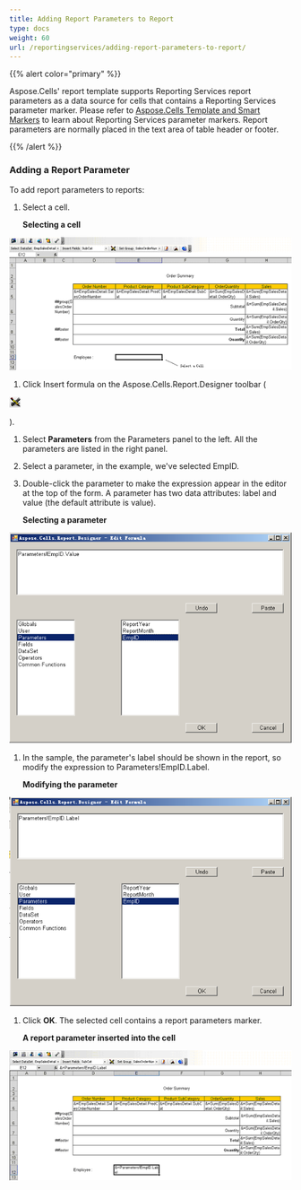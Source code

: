 ```yaml
---
title: Adding Report Parameters to Report
type: docs
weight: 60
url: /reportingservices/adding-report-parameters-to-report/
---
```


{{% alert color="primary" %}} 

Aspose.Cells' report template supports Reporting Services report parameters as a data source for cells that contains a Reporting Services parameter marker. Please refer to [Aspose.Cells Template and Smart Markers](/cells/reportingservices/aspose-cells-template-and-smart-markers/) to learn about Reporting Services parameter markers. Report parameters are normally placed in the text area of table header or footer.

{{% /alert %}} 
### **Adding a Report Parameter**
To add report parameters to reports:

1. Select a cell. 

   **Selecting a cell** 

![todo:image_alt_text](adding-report-parameters-to-report_1.png)




1. Click Insert formula on the Aspose.Cells.Report.Designer toolbar (

![todo:image_alt_text](adding-report-parameters-to-report_2.png)

).

1. Select **Parameters** from the Parameters panel to the left.
   All the parameters are listed in the right panel. 
1. Select a parameter, in the example, we've selected EmpID.
1. Double-click the parameter to make the expression appear in the editor at the top of the form.
   A parameter has two data attributes: label and value (the default attribute is value). 

   **Selecting a parameter** 

![todo:image_alt_text](adding-report-parameters-to-report_3.png)




1. In the sample, the parameter's label should be shown in the report, so modify the expression to Parameters!EmpID.Label. 

   **Modifying the parameter** 

![todo:image_alt_text](adding-report-parameters-to-report_4.png)




1. Click **OK**.
   The selected cell contains a report parameters marker. 

   **A report parameter inserted into the cell** 

![todo:image_alt_text](adding-report-parameters-to-report_5.png)
